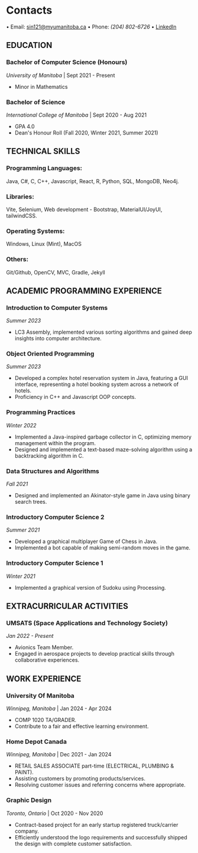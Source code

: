# Contacts
• Email: sin121@myumanitoba.ca
• Phone: *(204) 802-6726* 
• [LinkedIn](https://www.linkedin.com/in/anmolp-singh/)

## EDUCATION
### Bachelor of Computer Science (Honours)
*University of Manitoba* | Sept 2021 - Present
- Minor in Mathematics

### Bachelor of Science
*International College of Manitoba* | Sept 2020 - Aug 2021
- GPA 4.0
- Dean's Honour Roll (Fall 2020, Winter 2021, Summer 2021)

## TECHNICAL SKILLS
### Programming Languages:
Java, C#, C, C++, Javascript, React, R, Python, SQL, MongoDB, Neo4j. 
### Libraries:
Vite, Selenium, Web development - Bootstrap, MaterialUI/JoyUI, tailwindCSS.
### Operating Systems:
Windows, Linux (Mint), MacOS
### Others:
Git/Github, OpenCV, MVC, Gradle, Jekyll

## ACADEMIC PROGRAMMING EXPERIENCE
### Introduction to Computer Systems
*Summer 2023*
- LC3 Assembly, implemented various sorting algorithms and gained deep insights into computer architecture.

### Object Oriented Programming
*Summer 2023*
- Developed a complex hotel reservation system in Java, featuring a GUI interface, representing a hotel booking system across a network of hotels.
- Proficiency in C++ and Javascript OOP concepts.

### Programming Practices
*Winter 2022*
- Implemented a Java-inspired garbage collector in C, optimizing memory management within the program.
- Designed and implemented a text-based maze-solving algorithm using a backtracking algorithm in C.

### Data Structures and Algorithms
*Fall 2021*
- Designed and implemented an Akinator-style game in Java using binary search trees.

### Introductory Computer Science 2
*Summer 2021*
- Developed a graphical multiplayer Game of Chess in Java.
- Implemented a bot capable of making semi-random moves in the game.

### Introductory Computer Science 1
*Winter 2021*
- Implemented a graphical version of Sudoku using Processing.

## EXTRACURRICULAR ACTIVITIES
### UMSATS (Space Applications and Technology Society)
*Jan 2022 - Present*
- Avionics Team Member.
- Engaged in aerospace projects to develop practical skills through collaborative experiences.

## WORK EXPERIENCE
### University Of Manitoba
*Winnipeg, Manitoba* | Jan 2024 - Apr 2024
- COMP 1020 TA/GRADER.
- Contribute to a fair and effective learning environment.

### Home Depot Canada
*Winnipeg, Manitoba* | Dec 2021 - Jan 2024
- RETAIL SALES ASSOCIATE part-time (ELECTRICAL, PLUMBING & PAINT).
- Assisting customers by promoting products/services.
- Resolving customer issues and referring concerns where appropriate.

### Graphic Design
*Toronto, Ontario* | Oct 2020 - Nov 2020
- Contract-based project for an early startup registered truck/carrier company.
- Efficiently understood the logo requirements and successfully shipped the design with complete customer satisfaction.
